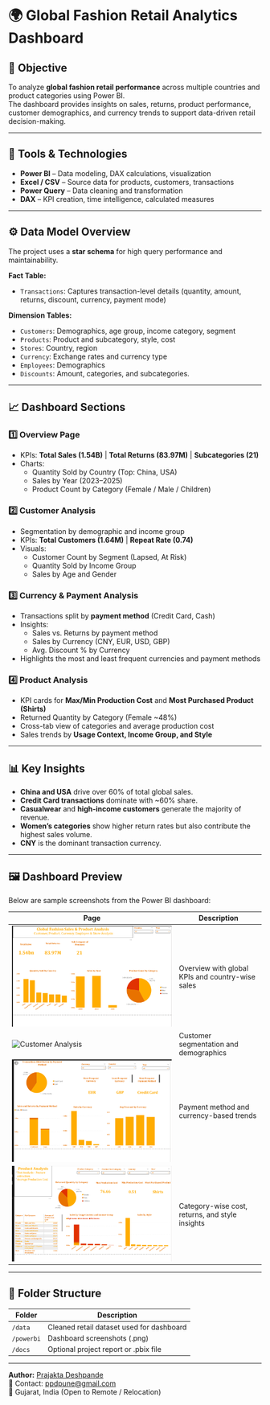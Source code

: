 # 🌍 Global Fashion Retail Analytics Dashboard

## 🎯 Objective
To analyze **global fashion retail performance** across multiple countries and product categories using Power BI.  
The dashboard provides insights on sales, returns, product performance, customer demographics, and currency trends to support data-driven retail decision-making.

---

## 🧰 Tools & Technologies
- **Power BI** – Data modeling, DAX calculations, visualization  
- **Excel / CSV** – Source data for products, customers, transactions  
- **Power Query** – Data cleaning and transformation  
- **DAX** – KPI creation, time intelligence, calculated measures  

---

## ⚙️ Data Model Overview
The project uses a **star schema** for high query performance and maintainability.

**Fact Table:**  
- `Transactions`: Captures transaction-level details (quantity, amount, returns, discount, currency, payment mode)

**Dimension Tables:**  
- `Customers`: Demographics, age group, income category, segment  
- `Products`: Product and subcategory, style, cost  
- `Stores`: Country, region  
- `Currency`: Exchange rates and currency type
- `Employees`: Demographics
- `Discounts`: Amount, categories, and subcategories.  

---

## 📈 Dashboard Sections

### **1️⃣ Overview Page**
- KPIs: **Total Sales (1.54B)** | **Total Returns (83.97M)** | **Subcategories (21)**  
- Charts:  
  - Quantity Sold by Country (Top: China, USA)  
  - Sales by Year (2023–2025)  
  - Product Count by Category (Female / Male / Children)  

### **2️⃣ Customer Analysis**
- Segmentation by demographic and income group  
- KPIs: **Total Customers (1.64M)** | **Repeat Rate (0.74)**  
- Visuals:  
  - Customer Count by Segment (Lapsed, At Risk)  
  - Quantity Sold by Income Group  
  - Sales by Age and Gender  

### **3️⃣ Currency & Payment Analysis**
- Transactions split by **payment method** (Credit Card, Cash)  
- Insights:  
  - Sales vs. Returns by payment method  
  - Sales by Currency (CNY, EUR, USD, GBP)  
  - Avg. Discount % by Currency  
- Highlights the most and least frequent currencies and payment methods  

### **4️⃣ Product Analysis**
- KPI cards for **Max/Min Production Cost** and **Most Purchased Product (Shirts)**  
- Returned Quantity by Category (Female ~48%)  
- Cross-tab view of categories and average production cost  
- Sales trends by **Usage Context, Income Group, and Style**  

---

## 📊 Key Insights
- **China and USA** drive over 60% of total global sales.  
- **Credit Card transactions** dominate with ~60% share.  
- **Casualwear** and **high-income customers** generate the majority of revenue.  
- **Women’s categories** show higher return rates but also contribute the highest sales volume.  
- **CNY** is the dominant transaction currency.

---

## 🖼️ Dashboard Preview
Below are sample screenshots from the Power BI dashboard:

| Page | Description |
|------|--------------|
| ![Overview](./powerbi/globalfashion_overview.png) | Overview with global KPIs and country-wise sales |
| ![Customer Analysis](./powerbi/globalfashion_customer.png) | Customer segmentation and demographics |
| ![Currency Analysis](./powerbi/globalfashion_currency.png) | Payment method and currency-based trends |
| ![Product Analysis](./powerbi/globalfashion_product.png) | Category-wise cost, returns, and style insights |

---

## 📁 Folder Structure
| Folder | Description |
|---------|--------------|
| `/data` | Cleaned retail dataset used for dashboard |
| `/powerbi` | Dashboard screenshots (.png) |
| `/docs` | Optional project report or .pbix file |

---

**Author:** [Prajakta Deshpande](https://linkedin.com/in/prajakta-deshpande)  
📧 Contact: ppdpune@gmail.com  
📍 Gujarat, India (Open to Remote / Relocation)
